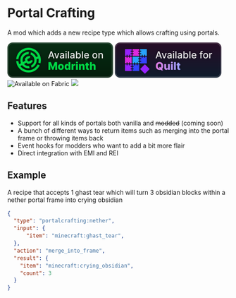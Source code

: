 # Portal Crafting
A mod which adds a new recipe type which allows crafting using portals.

[![Available on Modrinth](https://raw.githubusercontent.com/intergrav/devins-badges/1aec26abb75544baec37249f42008b2fcc0e731f/assets/cozy/available/modrinth_vector.svg)](https://modrinth.com/mod/portal-crafting)
![Available on Quilt](https://raw.githubusercontent.com/intergrav/devins-badges/1aec26abb75544baec37249f42008b2fcc0e731f/assets/cozy/supported/quilt_vector.svg)
![Available on Fabric](https://raw.githubusercontent.com/intergrav/devins-badges/1aec26abb75544baec37249f42008b2fcc0e731f/assets/cozy/supported/fabric_vector.svg)
<img src="https://github.com/sleepy-evelyn/Portal-Crafting/assets/46009144/5551f2e0-20c5-4dda-88f9-f80224b2592a" height="57px">

## Features
- Support for all kinds of portals both vanilla and ~~modded~~ (coming soon)
- A bunch of different ways to return items such as merging into the portal frame or throwing items back
- Event hooks for modders who want to add a bit more flair
- Direct integration with EMI and REI

## Example

A recipe that accepts 1 ghast tear which will turn 3 obsidian blocks within a nether portal frame into crying obsidian
```json
{
  "type": "portalcrafting:nether",
  "input": {
      "item": "minecraft:ghast_tear",
  },
  "action": "merge_into_frame",
  "result": {
    "item": "minecraft:crying_obsidian",
    "count": 3
  }
}
```
